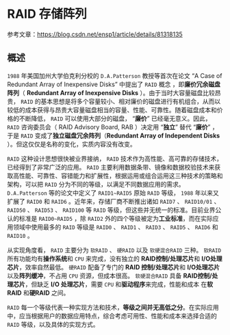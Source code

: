 # RAID 存储阵列

参考文章：https://blog.csdn.net/ensp1/article/details/81318135

## 概述

`1988` 年美国加州大学伯克利分校的 `D.A.Patterson` 教授等首次在论文 “A Case of Redundant Array of Inexpensive Disks” 中提出了 `RAID` 概念 ，即**廉价冗余磁盘阵列**（ **Redundant Array of Inexpensive Disks** ）。由于当时大容量磁盘比较昂贵， `RAID` 的基本思想是将多个容量较小、相对廉价的磁盘进行有机组合，从而以较低的成本获得与昂贵大容量磁盘相当的容量、性能、可靠性。随着磁盘成本和价格的不断降低， `RAID` 可以使用大部分的磁盘， “**廉价**” 已经毫无意义。因此， `RAID` 咨询委员会（ RAID Advisory Board, RAB ）决定用 “**独立**” 替代 “**廉价**” ，于是 `RAID` 变成了**独立磁盘冗余阵列**（**Redundant Array of Independent Disks** ）。但这仅仅是名称的变化，实质内容没有改变。

`RAID` 这种设计思想很快被业界接纳， `RAID` 技术作为高性能、高可靠的存储技术，已经得到了非常广泛的应用。 `RAID` 主要利用数据条带、镜像和数据校验技术来获取高性能、可靠性、容错能力和扩展性，根据运用或组合运用这三种技术的策略和架构，可以把 `RAID` 分为不同的等级，以满足不同数据应用的需求。 `D.A.Patterson` 等的论文中定义了 `RAID1~RAID5` 原始 `RAID` 等级， `1988` 年以来又扩展了 `RAID0` 和 `RAID6` 。近年来，存储厂商不断推出诸如 `RAID7` 、 `RAID10/01` 、 `RAID50` 、 `RAID53` 、 `RAID100` 等 `RAID` 等级，但这些并无统一的标准。目前业界公认的标准是 `RAID0~RAID5` ，除 `RAID2` 外的四个等级被定为**工业标准**，而在实际应用领域中使用最多的 `RAID` 等级是 `RAID0` 、 `RAID1` 、 `RAID3` 、 `RAID5` 、 `RAID6` 和 `RAID10` 。

从实现角度看， `RAID` 主要分为 `软RAID` 、 `硬RAID` 以及 `软硬混合RAID` 三种。 `软RAID` 所有功能均有**操作系统**和 `CPU` 来完成，没有独立的 **RAID控制/处理芯片**和 **I/O处理芯片**，效率自然最低。 `硬RAID` 配备了专门的 **RAID 控制/处理芯片**和 **I/O处理芯片**以及**阵列缓冲**，不占用 `CPU` 资源，但成本很高。 `软硬混合RAID` 具备 **RAID控制/处理芯片**，但缺乏 **I/O 处理芯片**，需要 `CPU` 和**驱动程序**来完成，性能和成本 在**软RAID** 和**硬RAID** 之间。

`RAID` 每一个等级代表一种实现方法和技术，**等级之间并无高低之分**。在实际应用中，应当根据用户的数据应用特点，综合考虑可用性、性能和成本来选择合适的 `RAID` 等级，以及具体的实现方式。
